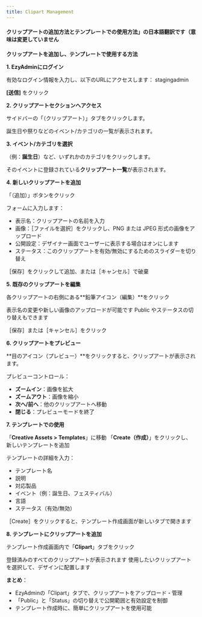```yaml
---
title: Clipart Management
---
```

#### クリップアートの追加方法とテンプレートでの使用方法」の日本語翻訳です（意味は変更していません

**クリップアートを追加し、テンプレートで使用する方法**

**1. EzyAdminにログイン**


 有効なログイン情報を入力し、以下のURLにアクセスします：
stagingadmin

**\[送信]** をクリック

**2. クリップアートセクションへアクセス**


 サイドバーの「（クリップアート）」タブをクリックします。

誕生日や祭りなどのイベント/カテゴリの一覧が表示されます。

**3. イベント/カテゴリを選択**


 （例：**誕生日**）など、いずれかのカテゴリをクリックします。

そのイベントに登録されている**クリップアート一覧**が表示されます。

**4. 新しいクリップアートを追加**


 「（追加）」ボタンをクリック

フォームに入力します：

* 表示名：クリップアートの名前を入力
* 画像：［ファイルを選択］をクリックし、PNG または JPEG 形式の画像をアップロード
* 公開設定：デザイナー画面でユーザーに表示する場合はオンにします
* ステータス：このクリップアートを有効/無効にするためのスライダーを切り替え

［保存］をクリックして追加、または［キャンセル］で破棄

**5. 既存のクリップアートを編集**


 各クリップアートの右側にある\*\*鉛筆アイコン（編集）\*\*をクリック

表示名の変更や新しい画像のアップロードが可能です
 Public やステータスの切り替えもできます

［保存］または［キャンセル］をクリック

**6. クリップアートをプレビュー**


 \*\*目のアイコン（プレビュー）\*\*をクリックすると、クリップアートが表示されます。

プレビューコントロール：

* **ズームイン**：画像を拡大
* **ズームアウト**：画像を縮小
* **次へ/前へ**：他のクリップアートへ移動
* **閉じる**：プレビューモードを終了

**7. テンプレートでの使用**


 「**Creative Assets > Templates**」に移動
 「**Create（作成）**」をクリックし、新しいテンプレートを追加

テンプレートの詳細を入力：

* テンプレート名
* 説明
* 対応製品
* イベント（例：誕生日、フェスティバル）
* 言語
* ステータス（有効/無効）

［Create］をクリックすると、テンプレート作成画面が新しいタブで開きます

**8. テンプレートにクリップアートを追加**


 テンプレート作成画面内で「**Clipart**」タブをクリック

登録済みのすべてのクリップアートが表示されます
 使用したいクリップアートを選択して、デザインに配置します

**まとめ**：

* EzyAdminの「Clipart」タブで、クリップアートをアップロード・管理
* 「Public」と「Status」の切り替えで公開範囲と有効設定を制御
* テンプレート作成時に、簡単にクリップアートを使用可能
